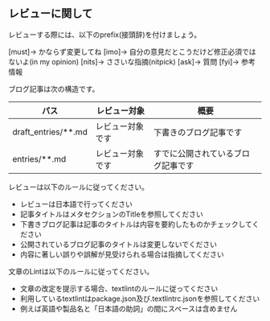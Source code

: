 ## レビューに関して

レビューする際には、以下のprefix(接頭辞)を付けましょう。

<!-- for GitHub Copilot review rule -->
[must]→ かならず変更してね
[imo]→ 自分の意見だとこうだけど修正必須ではないよ(in my opinion)
[nits]→ ささいな指摘(nitpick)
[ask]→ 質問
[fyi]→ 参考情報
<!-- for GitHub Copilot review rule-->

<!-- for GitHub Copilot review structure -->

ブログ記事は次の構造です。

| パス | レビュー対象 | 概要 |
| --- | --- | --- |
| draft_entries/**.md | レビュー対象です | 下書きのブログ記事です |
| entries/**.md | レビュー対象です | すでに公開されているブログ記事です |

<!-- for GitHub Copilot review structure -->

<!-- for GitHub Copilot review keypoint -->

レビューは以下のルールに従ってください。

- レビューは日本語で行ってください
- 記事タイトルはメタセクションのTitleを参照してください
- 下書きブログ記事は記事のタイトルは内容を要約したものかチェックしてください
- 公開されているブログ記事のタイトルは変更しないでください
- 内容に著しい誤りや誤解が見受けられる場合は指摘してください

文章のLintは以下のルールに従ってください。

- 文章の改定を提示する場合、textlintのルールに従ってください
- 利用しているtextlintはpackage.json及び.textlintrc.jsonを参照してください
- 例えば英語や製品名と「日本語の助詞」の間にスペースは含めません

<!-- for GitHub Copilot review keypoint -->
